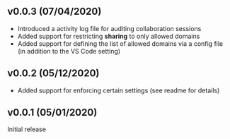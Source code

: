 ## v0.0.3 (07/04/2020)

- Introduced a activity log file for auditing collaboration sessions
- Added support for restricting **sharing** to only allowed domains
- Added support for defining the list of allowed domains via a config file (in addition to the VS Code setting)

## v0.0.2 (05/12/2020)

- Added support for enforcing certain settings (see readme for details)

## v0.0.1 (05/01/2020)

Initial release
